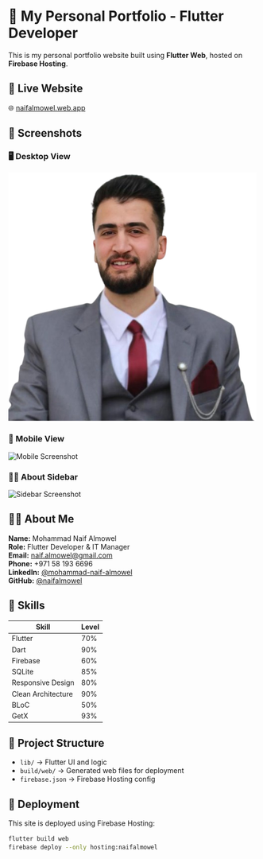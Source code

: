 # 💼 My Personal Portfolio - Flutter Developer

This is my personal portfolio website built using **Flutter Web**, hosted on **Firebase Hosting**.

## 📍 Live Website

🌐 [naifalmowel.web.app](https://naifalmowel.web.app)

## 📸 Screenshots

### 🖥️ Desktop View
![Desktop Screenshot](assets/images/me.png)

### 📱 Mobile View
![Mobile Screenshot](screenshots/Screenshot_Mobile.png)

### 🧑‍💼 About Sidebar
![Sidebar Screenshot](screenshots/Screenshot_Sidebar.png)

## 👨‍💻 About Me

**Name:** Mohammad Naif Almowel  
**Role:** Flutter Developer & IT Manager  
**Email:** naif.almowel@gmail.com  
**Phone:** +971 58 193 6696  
**LinkedIn:** [@mohammad-naif-almowel](https://linkedin.com/in/mohammad-naif-almowel)  
**GitHub:** [@naifalmowel](https://github.com/naifalmowel)

## 🧠 Skills

| Skill                 | Level |
|----------------------|-------|
| Flutter              | 70%   |
| Dart                 | 90%   |
| Firebase             | 60%   |
| SQLite               | 85%   |
| Responsive Design    | 80%   |
| Clean Architecture   | 90%   |
| BLoC                 | 50%   |
| GetX                 | 93%   |

## 📂 Project Structure

- `lib/` → Flutter UI and logic
- `build/web/` → Generated web files for deployment
- `firebase.json` → Firebase Hosting config

## 🚀 Deployment

This site is deployed using Firebase Hosting:

```bash
flutter build web
firebase deploy --only hosting:naifalmowel
